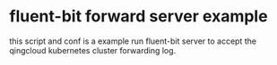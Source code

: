# fluent-bit forward server example

this script and conf is a example run fluent-bit server to accept the qingcloud kubernetes cluster forwarding log.